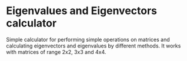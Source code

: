 # Eigenvalues and Eigenvectors calculator

Simple calculator for performing simple operations on matrices and calculating eigenvectors and eigenvalues by different methods. It works with matrices of range 2x2, 3x3 and 4x4.





